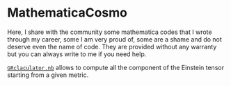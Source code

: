 # MathematicaCosmo
Here, I share with the community some mathematica codes that I wrote through my career, some I am very proud of, some are a shame and do not deserve even the name of code. They are provided without any warranty but you can always write to me if you need help.

[`GRclaculator.nb`](https://github.com/cspotz/MathematicaCosmo/blob/main/GRclaculator.nb) allows to compute all the component of the Einstein tensor starting from a given metric.
